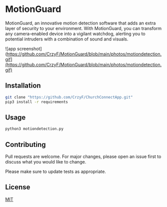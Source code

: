# MotionGuard

MotionGuard, an innovative motion detection software that adds an extra layer of security to your environment. With MotionGuard, you can transform any camera-enabled device into a vigilant watchdog, alerting you to potential intruders with a combination of sound and visuals.

![app screenshot](https://github.com/CrzyF/MotionGuard/blob/main/photos/motiondetection.gif](https://github.com/CrzyF/MotionGuard/blob/main/photos/motiondetection.gif)

## Installation

```bash
git clone "https://github.com/CrzyF/ChurchConnectApp.git"
pip3 install -r requirements
```

## Usage

```Python
python3 motiondetection.py

```

## Contributing

Pull requests are welcome. For major changes, please open an issue first
to discuss what you would like to change.

Please make sure to update tests as appropriate.

## License

[MIT](https://choosealicense.com/licenses/mit/)
